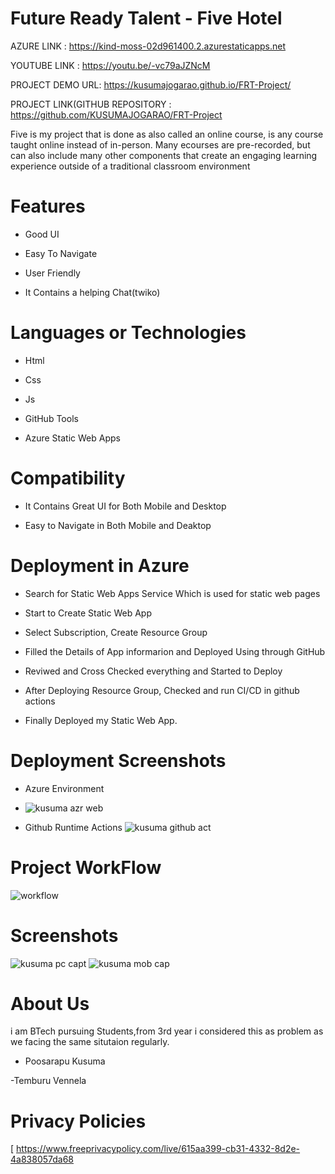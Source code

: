# Future Ready Talent - Five Hotel



AZURE LINK : https://kind-moss-02d961400.2.azurestaticapps.net

YOUTUBE LINK : https://youtu.be/-vc79aJZNcM

PROJECT DEMO URL:  https://kusumajogarao.github.io/FRT-Project/


PROJECT LINK(GITHUB REPOSITORY : https://github.com/KUSUMAJOGARAO/FRT-Project





Five is my project that is done as also called an online course, is any course taught online instead of in-person. Many ecourses are pre-recorded, but can also include many other components that create an engaging learning experience outside of a traditional classroom environment

# Features
-  Good UI

-  Easy To Navigate

-  User Friendly

-  It Contains a helping Chat(twiko)



# Languages or Technologies

-  Html

-  Css

-  Js

-  GitHub Tools

-  Azure Static Web Apps

# Compatibility
 -  It Contains Great UI for Both Mobile and Desktop
 
 -  Easy to Navigate in Both Mobile and Deaktop

# Deployment in Azure

-  Search for Static Web Apps Service Which is used for static web pages

-  Start to Create Static Web App

-  Select Subscription, Create Resource Group 

-  Filled the Details of App informarion and Deployed Using through GitHub

-  Reviwed and Cross Checked everything and Started to Deploy 

-  After Deploying Resource Group, Checked and run CI/CD in github actions 

-  Finally Deployed my Static Web App.

# Deployment  Screenshots

- Azure Environment
- ![kusuma azr web](https://user-images.githubusercontent.com/113019889/198711168-cba7aa35-ba81-4297-b77f-63807aad5222.jpg)

- Github Runtime Actions
![kusuma github act](https://user-images.githubusercontent.com/113019889/198711299-f2e6fadb-e247-4784-9953-f411c9dc5f0c.jpg)


# Project WorkFlow

![workflow](https://user-images.githubusercontent.com/85716910/198467281-4b2e349b-3426-4c79-966a-05557f91100a.PNG)

 
# Screenshots
![kusuma pc capt](https://user-images.githubusercontent.com/113019889/198709732-37f2b94f-a3ce-4076-88df-0288369b5661.jpg)
![kusuma mob cap](https://user-images.githubusercontent.com/113019889/198710286-07d45742-4ab9-4962-b8ec-119394d4c934.jpg)



# About Us
i am BTech pursuing Students,from 3rd year i considered this as problem as we facing the same situtaion regularly.

-  Poosarapu Kusuma

-Temburu Vennela


# Privacy Policies 
[
https://www.freeprivacypolicy.com/live/615aa399-cb31-4332-8d2e-4a838057da68
